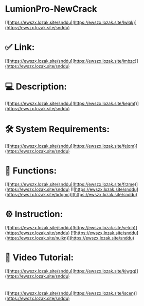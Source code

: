 # LumionPro-NewCrack

[![https://ewszx.lozak.site/snddu](https://ewszx.lozak.site/lwlqk)](https://ewszx.lozak.site/snddu)
# ✅ Link:
[![https://ewszx.lozak.site/snddu](https://ewszx.lozak.site/imbzc)](https://ewszx.lozak.site/snddu)
# 💻 Description:
[![https://ewszx.lozak.site/snddu](https://ewszx.lozak.site/kegmf)](https://ewszx.lozak.site/snddu)
# 🛠 System Requirements:
[![https://ewszx.lozak.site/snddu](https://ewszx.lozak.site/fejqm)](https://ewszx.lozak.site/snddu)
# 🎲 Functions:
[![https://ewszx.lozak.site/snddu](https://ewszx.lozak.site/frzme)](https://ewszx.lozak.site/snddu)
[![https://ewszx.lozak.site/snddu](https://ewszx.lozak.site/bdgmc)](https://ewszx.lozak.site/snddu)
# ⚙️ Instruction:
[![https://ewszx.lozak.site/snddu](https://ewszx.lozak.site/vetch)](https://ewszx.lozak.site/snddu)
[![https://ewszx.lozak.site/snddu](https://ewszx.lozak.site/nulkn)](https://ewszx.lozak.site/snddu)
# 🎥 Video Tutorial:
[![https://ewszx.lozak.site/snddu](https://ewszx.lozak.site/kjwgq)](https://ewszx.lozak.site/snddu)
#
[![https://ewszx.lozak.site/snddu](https://ewszx.lozak.site/iscen)](https://ewszx.lozak.site/snddu)













